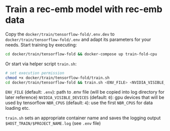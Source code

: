 # Train a rec-emb model with rec-emb data

Copy the `docker/train/tensorflow-fold/.env.dev` to `docker/train/tensorflow-fold/.env` and adapt its parameters for
your needs. Start training by executing:
```bash
cd docker/train/tensorflow-fold && docker-compose up train-fold-cpu
```

Or start via helper script `train.sh`:
```bash
# set execution permission
chmod +x docker/train/tensorflow-fold/train.sh
cd docker/train/tensorflow-fold && train.sh <ENV_FILE> <NVIDIA_VISIBLE_DEVICES> <NBR_CPUS>
```
`ENV_FILE` (default: `.env`): path to .env file (will be copied into log directory for later reference)
`NVIDIA_VISIBLE_DEVICES` (default: `0`): gpu devices that will be used by tensorflow
`NBR_CPUS` (default: `4`): use the first `NBR_CPUS` for data loading etc.

`train.sh` sets an appropriate container name and saves the logging output `$HOST_TRAIN/$PROJECT_NAME.log` (see `.env` file)


